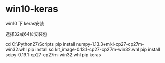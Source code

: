 # win10-keras
win10 下 keras安装

选择32或64位安装包

cd C:\Python27\Scripts
pip install numpy-1.13.3+mkl-cp27-cp27m-win32.whl
pip install scikit_image-0.13.1-cp27-cp27m-win32.whl
pip install scipy-0.19.1-cp27-cp27m-win32.whl
pip keras
